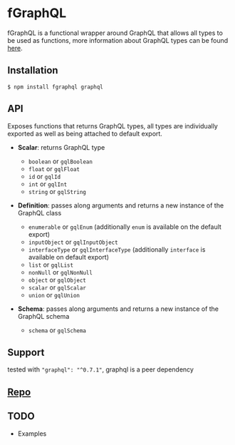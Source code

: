 # fGraphQL
fGraphQL is a functional wrapper around GraphQL that allows all types to be used as functions, more information about GraphQL types can be found [here](http://graphql.org/graphql-js/type/).

## Installation
`$ npm install fgraphql graphql`

## API
Exposes functions that returns GraphQL types, all types are individually exported as well as being attached to default export.
* **Scalar**: returns GraphQL type
  * `boolean` or `gqlBoolean`
  * `float` or `gqlFloat`
  * `id` or `gqlId`
  * `int` or `gqlInt`
  * `string` or `gqlString`

* **Definition**: passes along arguments and returns a new instance of the GraphQL class
  * `enumerable` or `gqlEnum` (additionally `enum` is available on the default export)
  * `inputObject` or `gqlInputObject`
  * `interfaceType` or `gqlInterfaceType` (additionally `interface` is available on default export)
  * `list` or `gqlList`
  * `nonNull` or `gqlNonNull`
  * `object` or `gqlObject`
  * `scalar` or `gqlScalar`
  * `union` or `gqlUnion`

* **Schema**: passes along arguments and returns a new instance of the GraphQL schema
  * `schema` or `gqlSchema`

## Support
tested with `"graphql": "^0.7.1"`, graphql is a peer dependency

## [Repo](https://github.com/dustinsanders/fgraphql)

## TODO
* Examples


